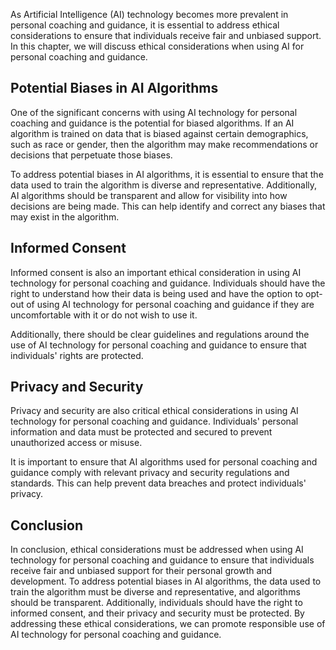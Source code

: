 

As Artificial Intelligence (AI) technology becomes more prevalent in personal coaching and guidance, it is essential to address ethical considerations to ensure that individuals receive fair and unbiased support. In this chapter, we will discuss ethical considerations when using AI for personal coaching and guidance.

Potential Biases in AI Algorithms
---------------------------------

One of the significant concerns with using AI technology for personal coaching and guidance is the potential for biased algorithms. If an AI algorithm is trained on data that is biased against certain demographics, such as race or gender, then the algorithm may make recommendations or decisions that perpetuate those biases.

To address potential biases in AI algorithms, it is essential to ensure that the data used to train the algorithm is diverse and representative. Additionally, AI algorithms should be transparent and allow for visibility into how decisions are being made. This can help identify and correct any biases that may exist in the algorithm.

Informed Consent
----------------

Informed consent is also an important ethical consideration in using AI technology for personal coaching and guidance. Individuals should have the right to understand how their data is being used and have the option to opt-out of using AI technology for personal coaching and guidance if they are uncomfortable with it or do not wish to use it.

Additionally, there should be clear guidelines and regulations around the use of AI technology for personal coaching and guidance to ensure that individuals' rights are protected.

Privacy and Security
--------------------

Privacy and security are also critical ethical considerations in using AI technology for personal coaching and guidance. Individuals' personal information and data must be protected and secured to prevent unauthorized access or misuse.

It is important to ensure that AI algorithms used for personal coaching and guidance comply with relevant privacy and security regulations and standards. This can help prevent data breaches and protect individuals' privacy.

Conclusion
----------

In conclusion, ethical considerations must be addressed when using AI technology for personal coaching and guidance to ensure that individuals receive fair and unbiased support for their personal growth and development. To address potential biases in AI algorithms, the data used to train the algorithm must be diverse and representative, and algorithms should be transparent. Additionally, individuals should have the right to informed consent, and their privacy and security must be protected. By addressing these ethical considerations, we can promote responsible use of AI technology for personal coaching and guidance.
